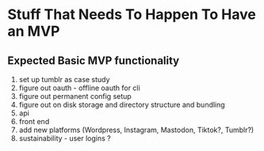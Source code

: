 # Stuff That Needs To Happen To Have an MVP

## Expected Basic MVP functionality

1. set up tumblr as case study
2. figure out oauth - offline oauth for cli
3. figure out permanent config setup
4. figure out on disk storage and directory structure and bundling
5. api
6. front end
7. add new platforms (Wordpress, Instagram, Mastodon, Tiktok?, Tumblr?)
8. sustainability - user logins ?